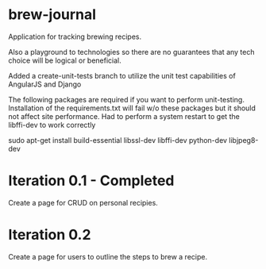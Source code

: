 # brew-journal
Application for tracking brewing recipes.

Also a playground to technologies so there are no guarantees that any tech choice will be logical or beneficial.

Added a create-unit-tests branch to utilize the unit test capabilities of AngularJS and Django

The following packages are required if you want to perform unit-testing. Installation of the requirements.txt
will fail w/o these packages but it should not affect site performance. Had to perform a system restart to get
the libffi-dev to work correctly

sudo apt-get install build-essential libssl-dev libffi-dev python-dev libjpeg8-dev

# Iteration 0.1 - Completed
Create a page for CRUD on personal recipies.

# Iteration 0.2
Create a page for users to outline the steps to brew a recipe.
